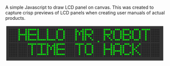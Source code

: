 A simple Javascript to draw LCD panel on canvas. This was created to capture crisp previews of LCD panels when creating user manuals of actual products.

![Preview](https://raw.githubusercontent.com/prashanta/lcdpanel/master/preview.png)
